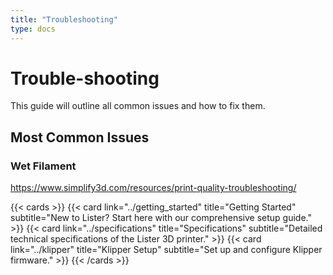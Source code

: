 ```yaml
---
title: "Troubleshooting"
type: docs
---
```


# Trouble-shooting

This guide will outline all common issues and how to fix them.

## Most Common Issues

### Wet Filament

https://www.simplify3d.com/resources/print-quality-troubleshooting/

{{< cards >}}
  {{< card link="../getting_started" title="Getting Started" subtitle="New to Lister? Start here with our comprehensive setup guide." >}}
  {{< card link="../specifications" title="Specifications" subtitle="Detailed technical specifications of the Lister 3D printer." >}}
  {{< card link="../klipper" title="Klipper Setup" subtitle="Set up and configure Klipper firmware." >}}
{{< /cards >}}